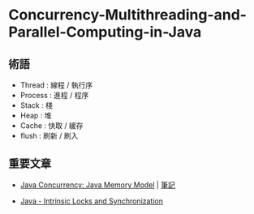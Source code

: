 # Concurrency-Multithreading-and-Parallel-Computing-in-Java

## 術語

- Thread : 線程 / 執行序
- Process : 進程 / 程序
- Stack : 棧
- Heap : 堆
- Cache : 快取 / 緩存
- flush : 刷新 / 刷入

## 重要文章

- [Java Concurrency: Java Memory Model](https://medium.com/javarevisited/java-concurrency-java-memory-model-96e3ac36ec6b) | [筆記](/notes/Java_Concurrency_Java_Memory_Model.md.md)

- [Java - Intrinsic Locks and Synchronization](https://www.logicbig.com/tutorials/core-java-tutorial/java-multi-threading/java-intrinsic-locks.html)